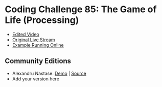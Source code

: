 # Coding Challenge 85: The Game of Life (Processing)
* [Edited Video](https://www.youtube.com/watch?v=FWSR_7kZuYg)
* [Original Live Stream](https://www.youtube.com/watch?v=U8S1qDjIE2Y)
* [Example Running Online](https://codingtrain.github.io/Rainbow-Code/CodingChallenges/CC_085_The_Game_of_Life)


## Community Editions
- Alexandru Nastase: [Demo](https://alexandrunst.github.io/Game-of-Life/) | [Source](https://github.com/AlexandruNst/Game-of-Life)
- Add your version here
